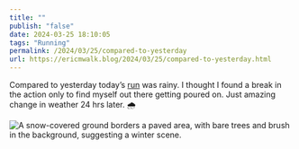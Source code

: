 ```yaml
---
title: ""
publish: "false"
date: 2024-03-25 18:10:05
tags: "Running"
permalink: /2024/03/25/compared-to-yesterday
url: https://ericmwalk.blog/2024/03/25/compared-to-yesterday.html
---
```


Compared to yesterday today’s [run](https://strava.com/activities/11037340422) was rainy. I thought I found a break in the action only to find myself out there getting poured on. Just amazing change in weather 24 hrs later. 🌧️

![A snow-covered ground borders a paved area, with bare trees and brush in the background, suggesting a winter scene.](https://ericmwalk.blog/uploads/2024/img-8420.jpeg)